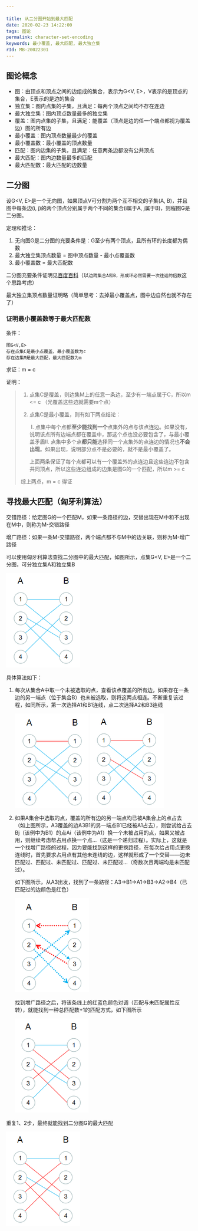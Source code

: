 ```yaml
---

title: 从二分图开始到最大匹配
date: 2020-02-23 14:22:00
tags: 图论
permalink: character-set-encoding
keywords: 最小覆盖, 最大匹配, 最大独立集
rId: MB-20022301
---
```


## 图论概念

* 图：由顶点和顶点之间的边组成的集合，表示为G<V, E>，V表示的是顶点的集合，E表示的是边的集合
* 独立集：图内点集的子集，且满足：每两个顶点之间均不存在连边
* 最大独立集：图内顶点数量最多的独立集
* 覆盖：图内点集的子集，且满足：能覆盖（顶点是边的任一个端点都视为覆盖边）图的所有边
* 最小覆盖：图内顶点数量最少的覆盖
* 最小覆盖数：最小覆盖的顶点数量
* 匹配：图内边集的子集，且满足：任意两条边都没有公共顶点
* 最大匹配：图内边数量最多的匹配
* 最大匹配数：最大匹配的边数量

## 二分图

设G<V, E>是一个无向图，如果顶点V可分割为两个互不相交的子集(A, B)，并且图中每条边(i, j)的两个顶点分别属于两个不同的集合(i属于A, j属于B)，则程图G是二分图。

定理和推论：

1. 无向图G是二分图的充要条件是：G至少有两个顶点，且所有环的长度都为偶数
2. 最大独立集顶点数量 = 图中顶点数量 - 最小点覆盖数
3. 最小覆盖数 = 最大匹配数



二分图充要条件证明见[百度百科](<https://baike.baidu.com/item/%E4%BA%8C%E5%88%86%E5%9B%BE/9089095?fr=aladdin#3>)（以`边跨集合A和B，形成环必然需要一次往返的倍数`这个思路考虑）

最大独立集顶点数量证明略（简单思考：去掉最小覆盖点，图中边自然也就不存在了）

### 证明最小覆盖数等于最大匹配数

条件：

```
图G<V,E>
存在点集C是最小点覆盖，最小覆盖数为c
存在边集M是最大匹配，最大匹配数为m
```

求证：m = c

证明：

> 1. 点集C是覆盖，则边集M上的任意一条边，至少有一端点属于C，所以m <= c  （光覆盖这些边就需要m个点）
>
> 2. 点集C是最小覆盖，则有如下两点结论：
>
>    ​    Ⅰ. 点集中每个点都**至少能找到一个**点集外的点与该点连边。如果没有，说明该点所有边端点都在覆盖中，那这个点也没必要包含了，与最小覆盖矛盾
>    ​    Ⅱ. 点集中多个点**都只能**选择同一个点集外的点连边的情况也**不会出现**。如果出现，说明部分点不是必要的，就不是最小覆盖了。
>
>    上面两条保证了每个点都可以有一个覆盖外的点连边且这些连边不包含共同顶点，所以这些连边组成的边集是图G的一个匹配，所以m >= c
>
> 综上两点，m = c 得证

## 寻找最大匹配（匈牙利算法）

交错路径：给定图G的一个匹配M，如果一条路径的边，交替出现在M中和不出现在M中，则称为M-交错路径

增广路径：如果一条M-交错路径，两个端点都不与M中的边关联，则称为M-增广路径



可以使用匈牙利算法查找二分图中的最大匹配，如图所示，点集G<V, E>是一个二分图，可分独立集A和独立集B 

![图1](../static/MB20022301-1.png)

具体算法如下：

1. 
   每次从集合A中取一个未被选取的点，查看该点覆盖的所有边，如果存在一条边的另一端点（位于集合B）也未被选取，则将这两点相连。不断重复该过程，如同所示，第一次选择A1和B1连线，点二次选择A2和B3连线

   ![图2](../static/MB20022301-2.png)    ![图3](../static/MB20022301-3.png)

2. 如果A集合中选取的点，覆盖的所有边的另一端点均已被A集合上的点占去（如上图所示，A3覆盖的边A3B1的另一端点B1已经被A1占去），则尝试给占去Bj（该例中为B1）的点Ai（该例中为A1）换一个未被占用的点，如果又被占用，则继续考虑帮占用点换一个点...（这是一个递归过程）。实际上，这就是一个找增广路径的过程，因为要能找到这样的更换路径，在每次给占用点更换连线时，首先要求占用点有其他未连线的边，这样就形成了一个交替——边未匹配过、匹配过、未匹配过、匹配过、未匹配过...（奇数次且两端均是未匹配过）。

   如下图所示，从A3出发，找到了一条路径：A3->B1->A1->B3->A2->B4（已匹配过的边颜色是红色）

   ![图4](../static/MB20022301-4.png)

   找到增广路径之后，将该条线上的红蓝色颜色对调（匹配与未匹配属性反转），就能找到一种总匹配数+1的匹配方式，如下图所示

   ![图5](../static/MB20022301-5.png)

重复1、2步，最终就能找到二分图G的最大匹配

![图6](../static/MB20022301-6.png)

